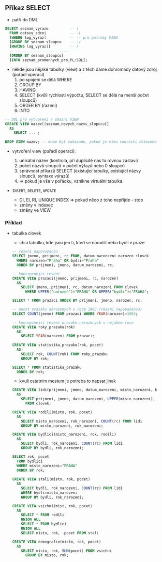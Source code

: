 ## Příkaz SELECT

- patří do DML

```sql
SELECT seznam_vyrazu          -- \
  FROM datovy_zdroj           -- -\
  [WHERE log_vyraz]           -- -- pro potreby VIEW
  [GROUP BY seznam sloupcu    -- -/
  [HAVING log_vyraz]]         -- /
  -- -------------------------
  [ORDER BY seznam_sloupcu]
  [INTO seznam_promennych_pro_PL/SQL];
```

- někde jsou nějaké tabulky (view) a z těch dáme dohromady datový zdroj (pořadí operací)
  1. po spojení se dělá WHERE
  2. GROUP BY
  3. HAVING
  4. SELECT (kvůli rychlosti výpočtu, SELECT se dělá na menší počet sloupců)
  5. ORDER BY (řazení)
  6. INTO

```sql
-- DDL pro vytvoreni a smazni VIEW  
CREATE VIEW nazev[(seznam_novych_nazvu_slopucu)]
  AS
    SELECT ... ;
    
DROP VIEW nazev; -- muze byt zakazano, pokud je view soucasti datoveho zdroje jineho view
```

- vytvoření view (pořadí operací):
  1. unikátní název (kontrola, při duplicitě nás to rovnou zastaví)
  2. počet názvů sloupců = počet výřazů nebo 0 sloupců
  3. správnost příkazů SELECT (existující tabulky, existující názvy sloupců, syntaxe výrazů)
  4. => pokud je vše v pořádku, vznikne virtuální tabulka

- `INSERT`, `DELETE`, `UPDATE`
  - DI, EI, RI, UNIQUE INDEX => pokud něco z toho nepřijde - stop
  - změny v indexec
  - změny ve VIEW

### Příklad

- tabulka clovek
  - chci tabulku, kde jsou jen ti, kteří se narodili nebo bydlí v praze
  
  ```sql
  -- reseni napovazenou
  SELECT jmeno, prijmeni, rc FROM, datum_nareozeni narozen clovek
    WHERE narozen="Praha" OR bydli="Praha"
    ORDER BY prijmeni, jmeno, datum_narozeni, rc;
  
  -- koncepcnejsi reseni
  CREATE VIEW prazaci(jmeno, prijmeni, rc, narozen)
    AS
      SELECT jmeno, prijmeni, rc, datum_narozeni FROM clovek
        WHERE UPPER("narozen")="PRAHA" OR UPPER("bydli")="PRAHA";
  
  SELECT * FROM prazaci ORDER BY prijmeni, jmeno, narozen, rc;
  
  -- pocet prazaku narozenych v roce 1963 (reseni napovazenou)
  SELECT COUNT(jmeno) FROM prazaci WHERE YEAR(narozen)=1963;
  
  -- koncepcnejsi reseni prazaku narozenych v nejakem roce
  CREATE VIEW roky_prazaku(rok)
    AS
      SELECT YEAR(narozen) FROM prazaci;
      
  CREATE VIEW statistika_prazaku(rok, pocet)
    AS
      SELECT rok, COUNT(rok) FROM roky_prazaku
      GROUP BY rok;
  
  SELECT * FROM statistika_prazaku
    ORDER BY rok;
  ```
  
  - kvuli ostatnim mestum je potreba to napsat jinak
  
  ```sql
  CREATE VIEW lidi(prijmeni, jmeno, datum_narozeni, misto_narozeni, bydli, rc, rok_narozeni)
    AS
      SELECT prijmeni, jmeno, datum_narozeni, UPPER(misto_narozeni), UPPER(bydli), rc, YEAR(datum_narozeni)
        FROM clovek;
  
  CREATE VIEW rodili(misto, rok, pocet)
    AS
      SELECT misto_narozeni, rok_narozeni, COUNT(rc) FROM lidi
      GROUP BY misto_narozeni, rok_narozeni;
  
  CREATE VIEW bydlici(misto_narozeni, rok, rodili)
    AS
      SELECT bydli, rok_narozeni, COUNT(rc) FROM lidi
      GROUP BY bydli, rok_narozeni;
  
  SELECT rok, pocet
    FROM bydlici
    WHERE misto_narozeni="PRAHA"
    ORDER BY rok;
    
  CREATE VIEW stali(misto, rok, pocet)
    AS
      SELECT bydli, rok_narozeni, COUNT(rc) FROM lidi
      WHERE bydli=misto_narozeni
      GROUP BY bydli, rok_narozeni;
  
  CREATE VIEW vsichni(mist, rok, pocet)
    AS
      SELECT * FROM rodili
      UNION ALL
      SELECT * FROM bydlici
      UNION ALL
      SELECT misto, rok, -pocet FROM stali
  
  CREATE VIEW demografie(misto, rok, pocet)
    AS
      SELECT misto, rok, SUM(pocet) FROM vsichni
        GROUP BY misto, rok;
  ```
